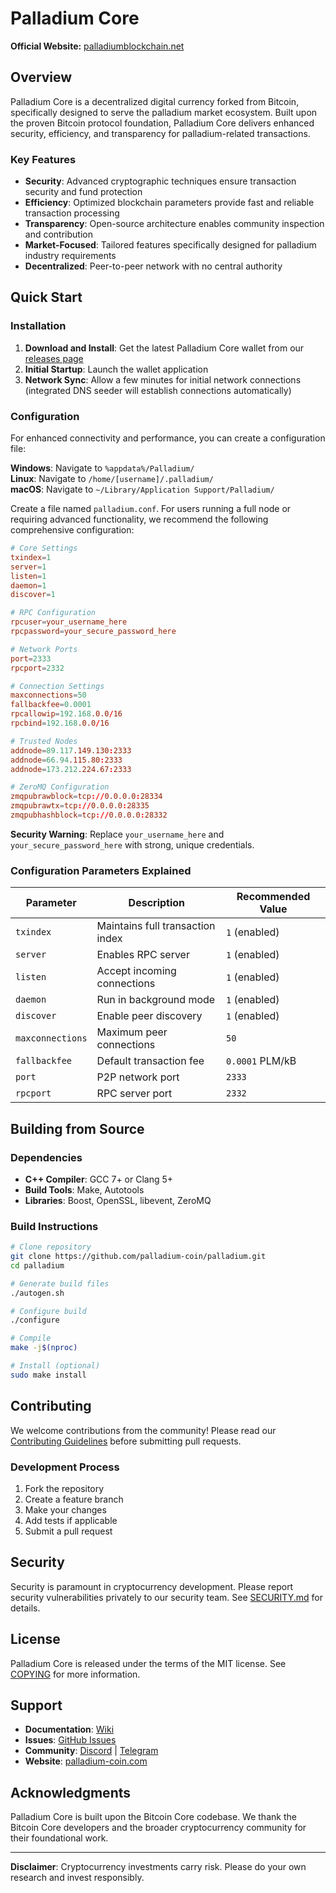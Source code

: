 # Palladium Core

**Official Website:** [palladiumblockchain.net](https://palladiumblockchain.net)
## Overview

Palladium Core is a decentralized digital currency forked from Bitcoin, specifically designed to serve the palladium market ecosystem. Built upon the proven Bitcoin protocol foundation, Palladium Core delivers enhanced security, efficiency, and transparency for palladium-related transactions.

### Key Features

- **Security**: Advanced cryptographic techniques ensure transaction security and fund protection
- **Efficiency**: Optimized blockchain parameters provide fast and reliable transaction processing
- **Transparency**: Open-source architecture enables community inspection and contribution
- **Market-Focused**: Tailored features specifically designed for palladium industry requirements
- **Decentralized**: Peer-to-peer network with no central authority

## Quick Start

### Installation

1. **Download and Install**: Get the latest Palladium Core wallet from our [releases page](https://github.com/palladium-coin/palladium/releases)
2. **Initial Startup**: Launch the wallet application
3. **Network Sync**: Allow a few minutes for initial network connections (integrated DNS seeder will establish connections automatically)

### Configuration

For enhanced connectivity and performance, you can create a configuration file:

**Windows**: Navigate to `%appdata%/Palladium/`  
**Linux**: Navigate to `/home/[username]/.palladium/`  
**macOS**: Navigate to `~/Library/Application Support/Palladium/`

Create a file named `palladium.conf`. For users running a full node or requiring advanced functionality, we recommend the following comprehensive configuration:

```conf
# Core Settings
txindex=1
server=1
listen=1
daemon=1
discover=1

# RPC Configuration
rpcuser=your_username_here
rpcpassword=your_secure_password_here

# Network Ports
port=2333
rpcport=2332

# Connection Settings
maxconnections=50
fallbackfee=0.0001
rpcallowip=192.168.0.0/16
rpcbind=192.168.0.0/16

# Trusted Nodes
addnode=89.117.149.130:2333
addnode=66.94.115.80:2333
addnode=173.212.224.67:2333

# ZeroMQ Configuration
zmqpubrawblock=tcp://0.0.0.0:28334
zmqpubrawtx=tcp://0.0.0.0:28335
zmqpubhashblock=tcp://0.0.0.0:28332
```

**Security Warning**: Replace `your_username_here` and `your_secure_password_here` with strong, unique credentials.

### Configuration Parameters Explained

| Parameter | Description | Recommended Value |
|-----------|-------------|-------------------|
| `txindex` | Maintains full transaction index | `1` (enabled) |
| `server` | Enables RPC server | `1` (enabled) |
| `listen` | Accept incoming connections | `1` (enabled) |
| `daemon` | Run in background mode | `1` (enabled) |
| `discover` | Enable peer discovery | `1` (enabled) |
| `maxconnections` | Maximum peer connections | `50` |
| `fallbackfee` | Default transaction fee | `0.0001` PLM/kB |
| `port` | P2P network port | `2333` |
| `rpcport` | RPC server port | `2332` |

## Building from Source

### Dependencies

- **C++ Compiler**: GCC 7+ or Clang 5+
- **Build Tools**: Make, Autotools
- **Libraries**: Boost, OpenSSL, libevent, ZeroMQ

### Build Instructions

```bash
# Clone repository
git clone https://github.com/palladium-coin/palladium.git
cd palladium

# Generate build files
./autogen.sh

# Configure build
./configure

# Compile
make -j$(nproc)

# Install (optional)
sudo make install
```

## Contributing

We welcome contributions from the community! Please read our [Contributing Guidelines](CONTRIBUTING.md) before submitting pull requests.

### Development Process

1. Fork the repository
2. Create a feature branch
3. Make your changes
4. Add tests if applicable
5. Submit a pull request

## Security

Security is paramount in cryptocurrency development. Please report security vulnerabilities privately to our security team. See [SECURITY.md](SECURITY.md) for details.

## License

Palladium Core is released under the terms of the MIT license. See [COPYING](COPYING) for more information.

## Support

- **Documentation**: [Wiki](https://github.com/palladium-coin/palladium/wiki)
- **Issues**: [GitHub Issues](https://github.com/palladium-coin/palladium/issues)
- **Community**: [Discord](https://discord.gg/palladium) | [Telegram](https://t.me/palladiumcoin)
- **Website**: [palladium-coin.com](https://palladium-coin.com)

## Acknowledgments

Palladium Core is built upon the Bitcoin Core codebase. We thank the Bitcoin Core developers and the broader cryptocurrency community for their foundational work.

---

**Disclaimer**: Cryptocurrency investments carry risk. Please do your own research and invest responsibly.
